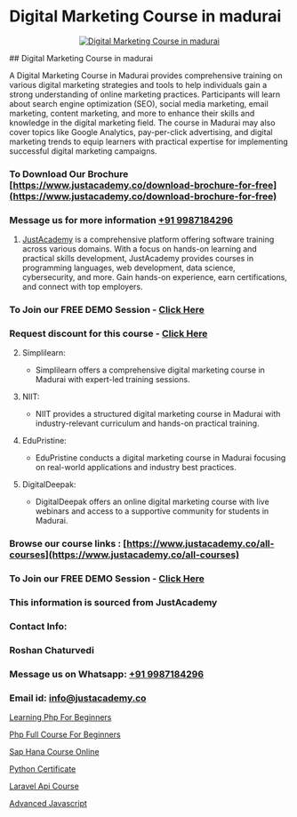 # Digital Marketing Course in madurai

<p align="center">
  <a href="https://justacademy.co/course-detail/digital-marketing">
    <img src="https://justacademy.co/storage2/course_image/1676636720_course_image.webp" alt="Digital Marketing Course in madurai">
  </a>
</p>
## Digital Marketing Course in madurai

A Digital Marketing Course in Madurai provides comprehensive training on various digital marketing strategies and tools to help individuals gain a strong understanding of online marketing practices. Participants will learn about search engine optimization (SEO), social media marketing, email marketing, content marketing, and more to enhance their skills and knowledge in the digital marketing field. The course in Madurai may also cover topics like Google Analytics, pay-per-click advertising, and digital marketing trends to equip learners with practical expertise for implementing successful digital marketing campaigns.
### To Download Our Brochure [https://www.justacademy.co/download-brochure-for-free](https://www.justacademy.co/download-brochure-for-free)
### Message us for more information [+91 9987184296](https://api.whatsapp.com/send?phone=919987184296)

1) [JustAcademy](https://justacademy.co) is a comprehensive platform offering software training across various domains. With a focus on hands-on learning and practical skills development, JustAcademy provides courses in programming languages, web development, data science, cybersecurity, and more. Gain hands-on experience, earn certifications, and connect with top employers.

### To Join our FREE DEMO Session - [Click Here](https://www.justacademy.co/register-for-course-demo/)
### Request discount for this course - [Click Here](https://justacademy.co/contact-us/)

2) Simplilearn:
   - Simplilearn offers a comprehensive digital marketing course in Madurai with expert-led training sessions.
   
3) NIIT:
   - NIIT provides a structured digital marketing course in Madurai with industry-relevant curriculum and hands-on practical training.
   
4) EduPristine:
   - EduPristine conducts a digital marketing course in Madurai focusing on real-world applications and industry best practices.
   
5) DigitalDeepak:
   - DigitalDeepak offers an online digital marketing course with live webinars and access to a supportive community for students in Madurai.

### Browse our course links : [https://www.justacademy.co/all-courses](https://www.justacademy.co/all-courses) 
### To Join our FREE DEMO Session - [Click Here](https://www.justacademy.co/register-for-course-demo)


### This information is sourced from JustAcademy
### Contact Info:
### Roshan Chaturvedi
### Message us on Whatsapp: [+91 9987184296](https://api.whatsapp.com/send?phone=919987184296)
### Email id: [info@justacademy.co](mailto:info@justacademy.co)
                
[Learning Php For Beginners](https://www.linkedin.com/pulse/learning-php-beginners-justacademy-chennai-yp2ef?trackingId=Y99B8eFU0YBuW8dsksxlPw%3D%3D&lipi=urn%3Ali%3Apage%3Ad_flagship3_company_admin%3BmbbduqyAR32m%2BKWos2V1hw%3D%3D)

[Php Full Course For Beginners](https://www.linkedin.com/pulse/php-full-course-beginners-justacademy-bristol-utgie?trackingId=aB9SUKaV%2B2%2BBmjpzzp7SPw%3D%3D&lipi=urn%3Ali%3Apage%3Ad_flagship3_company_admin%3B9IEH5La1R2e7WwLGeLcpkg%3D%3D)

[Sap Hana Course Online](https://medium.com/@surajvaishnav5015/sap-hana-course-online-6266bc80caa7)

[Python Certificate](https://medium.com/@roneet705/python-certificate-cf4ff24b752c)

[Laravel Api Course](https://justacademyin.github.io/justacademy/laravel-api-course)

[Advanced Javascript](https://justacademyin.github.io/justacademy/advanced-javascript)

